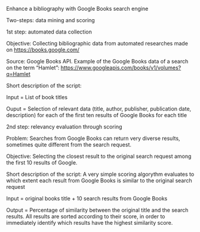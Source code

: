 Enhance a bibliography with Google Books search engine

Two-steps: data mining and scoring

1st step: automated data collection
	
Objective: Collecting bibliographic data from automated researches made on https://books.google.com/

Source: Google Books API. Example of the Google Books data of a search on the term “Hamlet”: https://www.googleapis.com/books/v1/volumes?q=Hamlet

Short description of the script:

Input = List of book titles

Ouput = Selection of relevant data (title, author, publisher, publication date, description) for each of the first ten results of Google Books for each title


2nd step: relevancy evaluation through scoring

Problem: Searches from Google Books can return very diverse results, sometimes quite different from the search request.

Objective: Selecting the closest result to the original search request among the first 10 results of Google.

Short description of the script: A very simple scoring algorythm evaluates to which extent each result from Google Books is similar to the original search request

Input = original books title + 10 search results from Google Books

Output = Percentage of similarity between the original title and the search results. All results are sorted according to their score, in order to immediately identify which results have the highest similarity score.

